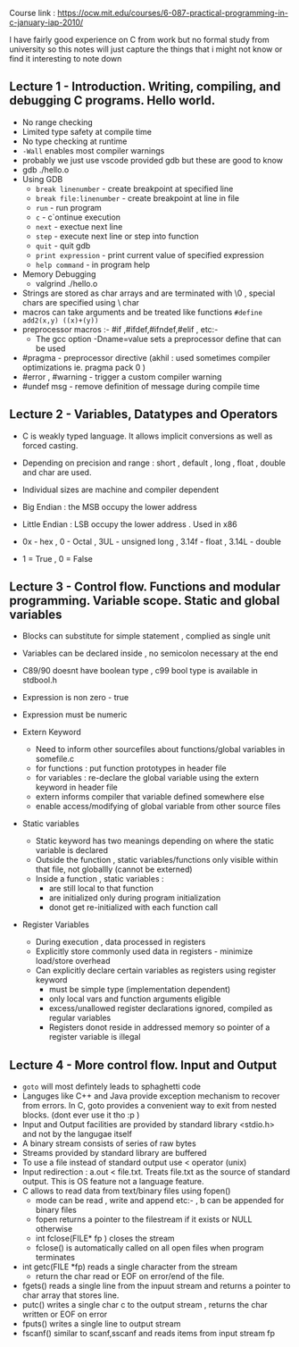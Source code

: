 Course link : https://ocw.mit.edu/courses/6-087-practical-programming-in-c-january-iap-2010/

I have fairly good experience on C from work but no formal study from university so this notes will just capture the things that i might not know or find it interesting to note down

## Lecture 1 - Introduction. Writing, compiling, and debugging C programs. Hello world.

- No range checking 
- Limited type safety at compile time 
- No type checking at runtime 
- `-Wall` enables most compiler warnings 
- probably we just use vscode provided gdb but these are good to know
- gdb ./hello.o
- Using GDB 
    - `break linenumber` - create breakpoint at specified line 
    - `break file:linenumber` - create breakpoint at line in file 
    - `run` - run program 
    - `c` - c`ontinue execution 
    - `next` - exectue next line 
    - `step` - execute next line or step into function 
    - `quit` - quit gdb
    - `print expression` - print current value of specified expression 
    - `help command` - in program help 
- Memory Debugging 
    - valgrind ./hello.o
- Strings are stored as char arrays and are terminated with \0 , special chars are specified using \ char
- macros can take arguments and be treated like functions `#define add2(x,y) ((x)+(y))`
- preprocessor macros :- #if ,#ifdef,#ifndef,#elif , etc:- 
    - The gcc option -Dname=value sets a preprocessor define that can be used  
- #pragma - preprocessor directive (akhil : used sometimes compiler optimizations ie. pragma pack 0 )
- #error , #warning - trigger a custom compiler warning 
- #undef msg - remove definition of message during compile time

## Lecture 2 - Variables, Datatypes and Operators
- C is weakly typed language. It allows implicit conversions as well as forced casting. 
- Depending on precision and range : short , default , long , float , double and char are used. 
- Individual sizes are machine and compiler dependent 

- Big Endian : the MSB occupy the lower address 
- Little Endian : LSB occupy the lower address . Used in x86 
- 0x - hex , 0 - Octal , 3UL - unsigned long , 3.14f - float , 3.14L - double 
- 1 = True , 0 = False 

## Lecture 3 - Control flow. Functions and modular programming. Variable scope. Static and global variables

- Blocks can substitute for simple statement , complied as single unit 
- Variables can be declared inside , no semicolon necessary at the end 
- C89/90 doesnt have boolean type , c99 bool type is available in stdbool.h
- Expression is non zero - true 
- Expression must be numeric  
- Extern Keyword 
    - Need to inform other sourcefiles about functions/global variables in somefile.c
    - for functions : put function prototypes in header file 
    - for variables : re-declare the global variable using the extern keyword in header file 
    - extern informs compiler that variable defined somewhere else 
    - enable access/modifying of global variable from other source files 
- Static variables 
    - Static keyword has two meanings depending on where the static variable is declared 
    - Outside the function , static variables/functions only visible within that file, not globallly (cannot be externed)
    - Inside a function , static variables : 
        - are still local to that function 
        - are initialized only during program initialization 
        - donot get re-initialized with each function call 

- Register Variables 
    - During execution , data processed in registers 
    - Explicitly store commonly used data in registers - minimize load/store overhead 
    - Can explicitly declare certain variables as registers using register keyword 
        - must be simple type (implementation dependent)
        - only local vars and function arguments eligible 
        - excess/unallowed register declarations ignored, compiled as regular variables 
        - Registers donot reside in addressed memory so pointer of a register variable is illegal 


## Lecture 4 - More control flow. Input and Output
- `goto` will most defintely leads to sphaghetti code 
- Languges like C++ and Java provide exception mechanism to recover from errors. In C, goto provides a convenient way to exit from nested blocks. (dont ever use it tho :p )
- Input and Output facilities are provided by standard library <stdio.h> and not by the langugae itself
- A binary stream consists of series of raw bytes 
- Streams provided by standard library are buffered 
- To use a file instead of standard output use < operator (unix)
- Input redirection : a.out < file.txt. Treats file.txt as the source of standard output. This is OS feature not a language feature.
- C allows to read data from text/binary files using fopen()
    - mode can be read , write and append etc:- , b can be appended for binary files 
    - fopen returns a pointer to the filestream if it exists or NULL otherwise 
    - int fclose(FILE* fp ) closes the stream 
    - fclose() is automatically called on all open files when program terminates
- int getc(FILE *fp) reads a single character from the stream 
    - return the char read or EOF on error/end of the file. 
- fgets() reads a single line from the inpuut stream and returns a pointer to char array that stores line. 
- putc() writes a single char c to the output stream , returns the char written or EOF on error 
- fputs() writes a single line to output stream 
- fscanf() similar to scanf,sscanf and reads items from input stream fp 




















